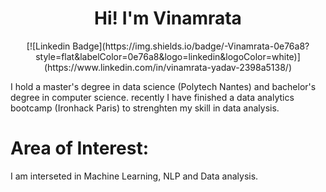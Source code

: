 
<h1 align="center">Hi! I'm Vinamrata</h1>

<p align="center" >
  [![Linkedin Badge](https://img.shields.io/badge/-Vinamrata-0e76a8?style=flat&labelColor=0e76a8&logo=linkedin&logoColor=white)]         (https://www.linkedin.com/in/vinamrata-yadav-2398a5138/) 
</p>

I hold a master's degree in data science (Polytech Nantes) and bachelor's degree in computer science. recently I have finished a data analytics bootcamp (Ironhack Paris) to strenghten my skill in data analysis.

# Area of Interest:
I am interseted in Machine Learning, NLP and Data analysis.






